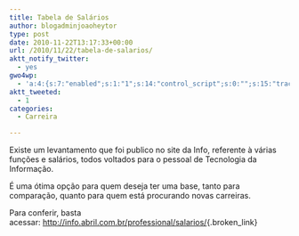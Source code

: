 ```yaml
---
title: Tabela de Salários
author: blogadminjoaoheytor
type: post
date: 2010-11-22T13:17:33+00:00
url: /2010/11/22/tabela-de-salarios/
aktt_notify_twitter:
  - yes
gwo4wp:
  - 'a:4:{s:7:"enabled";s:1:"1";s:14:"control_script";s:0:"";s:15:"tracking_script";s:0:"";s:17:"conversion_script";s:0:"";}'
aktt_tweeted:
  - 1
categories:
  - Carreira

---
```

Existe um levantamento que foi publico no site da Info, referente à várias funções e salários, todos voltados para o pessoal de Tecnologia da Informação.

É uma ótima opção para quem deseja ter uma base, tanto para comparação, quanto para quem está procurando novas carreiras.

Para conferir, basta acessar: <http://info.abril.com.br/professional/salarios/>{.broken_link}